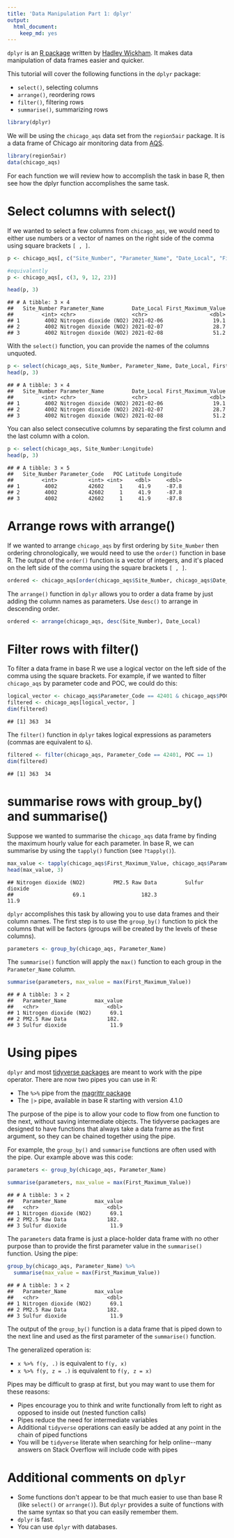 ```yaml
---
title: 'Data Manipulation Part 1: dplyr'
output: 
  html_document: 
    keep_md: yes
---
```


`dplyr` is an [R package](https://dplyr.tidyverse.org/) written
by [Hadley Wickham](http://had.co.nz/). It makes data manipulation of data frames easier and quicker.

This tutorial will cover the following functions in the `dplyr` package:

- `select()`, selecting columns
- `arrange()`, reordering rows
- `filter()`, filtering rows
- `summarise()`, summarizing rows


```r
library(dplyr)
```

We will be using the `chicago_aqs` data set from the `region5air` package. It is
a data frame of Chicago air monitoring data from [AQS](https://aqs.epa.gov/aqsweb/airdata/download_files.html).


```r
library(region5air)
data(chicago_aqs)
```

For each function we will review how to accomplish the task in base R, then see
how the dplyr function accomplishes the same task.

# Select columns with select() 

If we wanted to select a few columns from `chicago_aqs`, we would need to either
use numbers or a vector of names on the right side of the comma using square brackets
`[ , ]`.



```r
p <- chicago_aqs[, c("Site_Number", "Parameter_Name", "Date_Local", "First_Maximum_Value")]

#equivalently
p <- chicago_aqs[, c(3, 9, 12, 23)]

head(p, 3)
```

```
## # A tibble: 3 × 4
##   Site_Number Parameter_Name         Date_Local First_Maximum_Value
##         <int> <chr>                  <chr>                    <dbl>
## 1        4002 Nitrogen dioxide (NO2) 2021-02-06                19.1
## 2        4002 Nitrogen dioxide (NO2) 2021-02-07                28.7
## 3        4002 Nitrogen dioxide (NO2) 2021-02-08                51.2
```

With the `select()` function, you can provide the names of the columns unquoted.



```r
p <- select(chicago_aqs, Site_Number, Parameter_Name, Date_Local, First_Maximum_Value)
head(p, 3)
```

```
## # A tibble: 3 × 4
##   Site_Number Parameter_Name         Date_Local First_Maximum_Value
##         <int> <chr>                  <chr>                    <dbl>
## 1        4002 Nitrogen dioxide (NO2) 2021-02-06                19.1
## 2        4002 Nitrogen dioxide (NO2) 2021-02-07                28.7
## 3        4002 Nitrogen dioxide (NO2) 2021-02-08                51.2
```

You can also select consecutive columns by separating the first column and the 
last column with a colon.


```r
p <- select(chicago_aqs, Site_Number:Longitude)
head(p, 3)
```

```
## # A tibble: 3 × 5
##   Site_Number Parameter_Code   POC Latitude Longitude
##         <int>          <int> <int>    <dbl>     <dbl>
## 1        4002          42602     1     41.9     -87.8
## 2        4002          42602     1     41.9     -87.8
## 3        4002          42602     1     41.9     -87.8
```

# Arrange rows with arrange()

If we wanted to arrange `chicago_aqs` by first ordering by `Site_Number` then 
ordering chronologically, we would need to use the `order()` function in 
base R. The output of the `order()` function is a vector of integers, and it's
placed on the left side of the comma using the square brackets `[ , ]`.


```r
ordered <- chicago_aqs[order(chicago_aqs$Site_Number, chicago_aqs$Date_Local), ]
```

The `arrange()` function in `dplyr` allows you to order a data frame by just 
adding the column names as parameters. Use `desc()` to arrange in descending order.


```r
ordered <- arrange(chicago_aqs, desc(Site_Number), Date_Local)
```

# Filter rows with filter()

To filter a data frame in base R we use a logical vector on the left side of the 
comma using the square brackets. For example, if we wanted to filter `chicago_aqs`
by parameter code and POC, we could do this:


```r
logical_vector <- chicago_aqs$Parameter_Code == 42401 & chicago_aqs$POC == 1
filtered <- chicago_aqs[logical_vector, ]
dim(filtered)
```

```
## [1] 363  34
```

The `filter()` function in `dplyr` takes logical expressions as parameters (commas
are equivalent to `&`).


```r
filtered <- filter(chicago_aqs, Parameter_Code == 42401, POC == 1)
dim(filtered)
```

```
## [1] 363  34
```

# summarise rows with group_by() and summarise()

Suppose we wanted to summarise the `chicago_aqs` data frame by finding the maximum
hourly value for each parameter. In base R, we can summarise by using the `tapply()`
function (see `?tapply()`). 



```r
max_value <- tapply(chicago_aqs$First_Maximum_Value, chicago_aqs$Parameter_Name, max)
head(max_value, 3)
```

```
## Nitrogen dioxide (NO2)         PM2.5 Raw Data         Sulfur dioxide 
##                   69.1                  182.3                   11.9
```


`dplyr` accomplishes this task by allowing you to use data frames and their column
names. The first step is to use the `group_by()` function to pick the columns that
will be factors (groups will be created by the levels of these columns).


```r
parameters <- group_by(chicago_aqs, Parameter_Name)
```

The `summarise()` function will apply the `max()` function to each group in the 
`Parameter_Name` column.


```r
summarise(parameters, max_value = max(First_Maximum_Value))
```

```
## # A tibble: 3 × 2
##   Parameter_Name         max_value
##   <chr>                      <dbl>
## 1 Nitrogen dioxide (NO2)      69.1
## 2 PM2.5 Raw Data             182. 
## 3 Sulfur dioxide              11.9
```


# Using pipes 

`dplyr` and most [tidyverse packages](https://www.tidyverse.org/packages/) are
meant to work with the pipe operator. There are now two pipes you can use in R:

- The `%>%` pipe from the [magrittr package](https://magrittr.tidyverse.org/)
- The `|>` pipe, available in base R starting with version 4.1.0

The purpose of the pipe is to allow your code to flow from one function to the 
next, without saving intermediate objects. The tidyverse packages are designed
to have functions that always take a data frame as the first argument, so they
can be chained together using the pipe.

For example, the `group_by()` and `summarise` functions are often used with the 
pipe. Our example above was this code:


```r
parameters <- group_by(chicago_aqs, Parameter_Name)

summarise(parameters, max_value = max(First_Maximum_Value))
```

```
## # A tibble: 3 × 2
##   Parameter_Name         max_value
##   <chr>                      <dbl>
## 1 Nitrogen dioxide (NO2)      69.1
## 2 PM2.5 Raw Data             182. 
## 3 Sulfur dioxide              11.9
```

The `parameters` data frame is just a place-holder data frame with no other 
purpose than to provide the first parameter value in the `summarise()`
function. Using the pipe:


```r
group_by(chicago_aqs, Parameter_Name) %>%
  summarise(max_value = max(First_Maximum_Value))
```

```
## # A tibble: 3 × 2
##   Parameter_Name         max_value
##   <chr>                      <dbl>
## 1 Nitrogen dioxide (NO2)      69.1
## 2 PM2.5 Raw Data             182. 
## 3 Sulfur dioxide              11.9
```

The output of the `group_by()` function is a data frame that is piped down to the 
next line and used as the first parameter of the `summarise()` function.

The generalized operation is:

- `x %>% f(y, .)` is equivalent to `f(y, x)`
- `x %>% f(y, z = .)` is equivalent to `f(y, z = x)`

Pipes may be difficult to grasp at first, but you may want to use them for these 
reasons:

- Pipes encourage you to think and write functionally from left to right as 
  opposed to inside out (nested function calls)
- Pipes reduce the need for intermediate variables
- Additional `tidyverse` operations can easily be added at any point in the chain
  of piped functions
- You will be `tidyverse` literate when searching for help online--many 
  answers on Stack Overflow will include code with pipes


# Additional comments on `dplyr` 

- Some functions don't appear to be that much easier to use than base R (like
  `select()` or `arrange()`). But `dplyr` provides a suite of functions with the 
  same syntax so that you can easily remember them. 
- `dplyr` is fast.
- You can use `dplyr` with databases.

